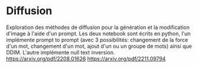 # Diffusion
Exploration des méthodes de diffusion pour la génération et la modification d'image à l'aide d'un prompt.
Les deux notebook sont écrits en python, l'un implémente prompt to prompt (avec 3 possibilités: changement de la force d'un mot, changement d'un mot, ajout d'un ou un groupe de mots) ainsi que DDIM. L'autre implémente null text inversion. 
https://arxiv.org/pdf/2208.01626
https://arxiv.org/pdf/2211.09794
